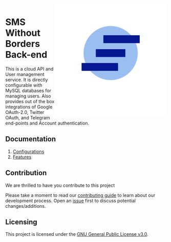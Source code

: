 <img src="https://github.com/smswithoutborders/SMSWithoutBorders-Resources/raw/master/multimedia/img/swob_logo_icon.png" align="right" width="350px"/>

# SMS Without Borders Back-end

This is a cloud API and User management service. It is directly configurable with MySQL databases for managing users. Also provides out of the box integrations of Google OAuth-2.0, Twitter OAuth, and Telegram end-points and Account authentication.

## Documentation

1. [Configurations](docs/configurations.md)
2. [Features](docs/api_versions.md)

## Contribution

We are thrilled to have you contribute to this project

Please take a moment to read our [contributing guide](docs/contributing.md) to learn about our development process.
Open an [issue](https://github.com/smswithoutborders/SMSwithoutborders-BE/issues) first to discuss potential changes/additions.

## Licensing

This project is licensed under the [GNU General Public License v3.0](LICENSE).

